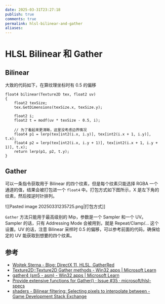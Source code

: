```yaml
---
date: 2025-03-31T23:27:18
publish: true
comments: true
permalink: hlsl-bilinear-and-gather
aliases:
---
```


# HLSL Bilinear 和 Gather

## Bilinear

大致的代码如下，在算纹理坐标时有 0.5 的偏移

``` hlsl
float4 bilinear(Texture2D tex, float2 uv)
{
    float2 texSize;  
    tex.GetDimensions(texSize.x, texSize.y);

    float2 i;
    float2 t = modf(uv * texSize - 0.5, i);

    // 为了看起来更清晰，这里没考虑边界情况
    float4 p1 = lerp(tex[int2(i.x, i.y)], tex[int2(i.x + 1, i.y)], t.x);
    float4 p2 = lerp(tex[int2(i.x, i.y + 1)], tex[int2(i.x + 1, i.y + 1)], t.x);
    return lerp(p1, p2, t.y);
}
```

## Gather

可以一条指令获取用于 Bilinear 的四个纹素，但是每个纹素只能选择 RGBA 一个通道的值，结果会被打包进一个 `float4` 中。打包方式如下图所示，X 是左下角的纹素，然后按逆时针排列。

![[Pasted image 20250331235725.png|打包方式]]

`Gather` 方法只能用于最高级别的 Mip，参数是一个 Sampler 和一个 UV。Sampler 的话，只有 Addressing Mode 会被用到，就是 Repeat/Clamp/... 这个设置。UV 的话，注意 Bilinear 采样时 0.5 的偏移，可以参考前面的代码，确保给定的 UV 能获取到想要的四个纹素。

## 参考

- [Wojtek Sterna - Blog: DirectX 11, HLSL, GatherRed](https://wojtsterna.blogspot.com/2018/02/directx-11-hlsl-gatherred.html)
- [Texture2D::Texture2D Gather methods - Win32 apps | Microsoft Learn](https://learn.microsoft.com/en-us/windows/win32/direct3dhlsl/texture2d-gather)
- [gather4 (sm5 - asm) - Win32 apps | Microsoft Learn](https://learn.microsoft.com/en-us/windows/win32/direct3dhlsl/gather4--sm5---asm-)
- [Provide extensive functions for Gather() · Issue #35 · microsoft/hlsl-specs](https://github.com/microsoft/hlsl-specs/issues/35)
- [shaders - Bilinear filtering: Selecting pixels to interpolate between - Game Development Stack Exchange](https://gamedev.stackexchange.com/questions/69601/bilinear-filtering-selecting-pixels-to-interpolate-between)
